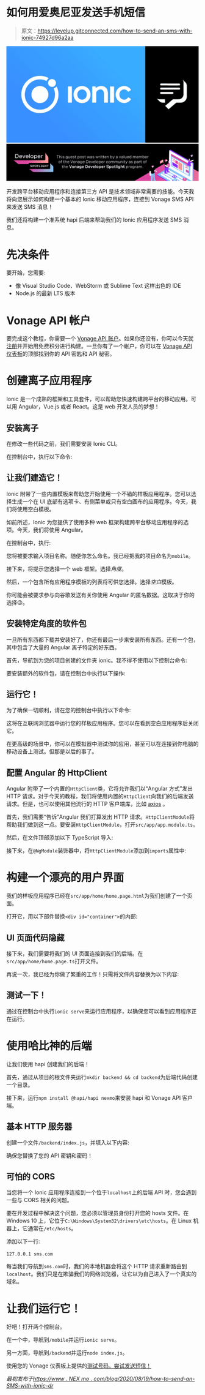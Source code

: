 # 如何用爱奥尼亚发送手机短信

> 原文：<https://levelup.gitconnected.com/how-to-send-an-sms-with-ionic-74927d96a2aa>

![](img/0cf854499faaf124ec7c67f284979a0b.png)![](img/d8bc31aa9caeda0daea331ce08c029ee.png)

开发跨平台移动应用程序和连接第三方 API 是技术领域非常需要的技能。今天我将向您展示如何构建一个基本的 Ionic 移动应用程序，连接到 Vonage SMS API 来发送 SMS 消息！

我们还将构建一个准系统 hapi 后端来帮助我们的 Ionic 应用程序发送 SMS 消息。

# 先决条件

要开始，您需要:

*   像 Visual Studio Code、WebStorm 或 Sublime Text 这样出色的 IDE
*   Node.js 的最新 LTS 版本

# Vonage API 帐户

要完成这个教程，你需要一个 [Vonage API 账户](http://developer.nexmo.com/ed?c=blog_text&ct=2020-08-19-how-to-send-an-sms-with-ionic-dr)。如果你还没有，你可以今天就[注册](http://developer.nexmo.com/ed?c=blog_text&ct=2020-08-19-how-to-send-an-sms-with-ionic-dr)并开始用免费积分进行构建。一旦你有了一个帐户，你可以在 [Vonage API 仪表板](http://developer.nexmo.com/ed?c=blog_text&ct=2020-08-19-how-to-send-an-sms-with-ionic-dr)的顶部找到你的 API 密匙和 API 秘密。

# 创建离子应用程序

Ionic 是一个成熟的框架和工具套件，可以帮助您快速构建跨平台的移动应用。可以用 Angular，Vue.js 或者 React。这是 web 开发人员的梦想！

## 安装离子

在修改一些代码之前，我们需要安装 Ionic CLI。

在控制台中，执行以下命令:

## 让我们建造它！

Ionic 附带了一些内置模板来帮助您开始使用一个不错的样板应用程序。您可以选择生成一个在 UI 底部有选项卡、有侧菜单或只有空白画布的应用程序。今天，我们将使用空白模板。

如前所述，Ionic 为您提供了使用多种 web 框架构建跨平台移动应用程序的选项。今天，我们将使用 Angular。

在控制台中，执行:

您将被要求输入项目名称。随便你怎么命名。我已经把我的项目命名为`mobile`。

接下来，将提示您选择一个 web 框架。选择*角度*。

然后，一个包含所有应用程序模板的列表将可供您选择。选择*空白*模板。

你可能会被要求参与向谷歌发送有关你使用 Angular 的匿名数据。这取决于你的选择😉。

## 安装特定角度的软件包

一旦所有东西都下载并安装好了，你还有最后一步来安装所有东西。还有一个包，其中包含了大量的 Angular 离子特定的好东西。

首先，导航到为您的项目创建的文件夹 ionic。我不得不使用以下控制台命令:

要安装额外的软件包，请在控制台中执行以下操作:

## 运行它！

为了确保一切顺利，请在您的控制台中执行以下命令:

这将在互联网浏览器中运行您的样板应用程序。您可以在看到空白应用程序后关闭它。

在更高级的场景中，你可以在模拟器中测试你的应用，甚至可以在连接到你电脑的移动设备上测试。但那是以后的事了。

## 配置 Angular 的 HttpClient

Angular 附带了一个内置的`HttpClient`类，它将允许我们以“Angular 方式”发出 HTTP 请求。对于今天的教程，我们将使用内置的`HttpClient`向我们的后端发送请求。但是，也可以使用其他流行的 HTTP 客户端库，比如 [axios](https://github.com/axios/axios) 。

首先，我们需要“告诉”Angular 我们打算发出 HTTP 请求。`HttpClientModule`将帮助我们做到这一点。要安装`HttpClientModule`，打开`src/app/app.module.ts`。

然后，在文件顶部添加以下 TypeScript 导入:

接下来，在`@NgModule`装饰器中，将`HttpClientModule`添加到`imports`属性中:

# 构建一个漂亮的用户界面

我们的样板应用程序已经在`src/app/home/home.page.html`为我们创建了一个页面。

打开它，用以下部件替换`<div id="container">`的内部:

## UI 页面代码隐藏

接下来，我们需要将我们的 UI 页面连接到我们的后端。在`src/app/home/home.page.ts`打开文件。

再说一次，我已经为你做了繁重的工作！只需将文件内容替换为以下内容:

## 测试一下！

通过在控制台中执行`ionic serve`来运行应用程序，以确保您可以看到应用程序正在运行。

# 使用哈比神的后端

让我们使用 hapi 创建我们的后端！

首先，通过从项目的根文件夹运行`mkdir backend && cd backend`为后端代码创建一个目录。

接下来，运行`npm install @hapi/hapi nexmo`来安装 hapi 和 Vonage API 客户端。

## 基本 HTTP 服务器

创建一个文件`/backend/index.js`，并填入以下内容:

确保您替换了您的 API 密钥和密码！

## 可怕的 CORS

当您将一个 Ionic 应用程序连接到一个位于`localhost`上的后端 API 时，您会遇到一些与 CORS 相关的问题。

要在开发过程中解决这个问题，您必须以管理员身份打开您的 hosts 文件。在 Windows 10 上，它位于`C:\Windows\System32\drivers\etc\hosts`。在 Linux 机器上，它通常在`/etc/hosts`。

添加以下一行:

`127.0.0.1 sms.com`

每当我们导航到`sms.com`时，我们的本地机器会将这个 HTTP 请求重新路由到`localhost`。我们只是在欺骗我们的网络浏览器，让它以为自己进入了一个真实的域名。

# 让我们运行它！

好吧！打开两个控制台。

在一个中，导航到`/mobile`并运行`ionic serve`。

另一方面，导航到`/backend`并运行`node index.js`。

使用您的 Vonage 仪表板上提供的[测试号码，尝试发送短信！](https://dashboard.nexmo.com/getting-started/sms)

*最初发布于*[*https://www . NEX mo . com/blog/2020/08/19/how-to-send-an-SMS-with-ionic-dr*](https://www.nexmo.com/blog/2020/08/19/how-to-send-an-sms-with-ionic-dr)